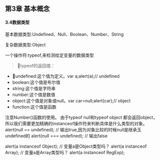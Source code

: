 ## 第3章 基本概念
#### 3.4数据类型
基本数据类型:Undefined、Null、Boolean、Number、String

复杂数据类型:Object

一个操作符:typeof,来检测给定变量的数据类型
>typeof的返回值：
- undefined:这个值为定义。var a;alert(a);// undefined
- boolean:这个值是布尔值
- string:这个值是字符串
- number:这个值是数值
- object:这个值是对象或null。var car=null;alert(car);// object
- function:这个值是函数

注意Number()函数的使用。
由于typeof null和typeof object 都会返回object，所以我们需要更加精确的instanceof操作符来判断具体是什么类型的对象。
alert(null == undefined);   // 输出true,因为对象比较的时候null是继承玉undefined的
alert(null === undefined);  // 输出false

alert(a instanceof Object); // 变量a是Object类型吗？
alert(a instanceof Array);  // 变量a是Array类型吗？
alert(a instanceof RegExp);